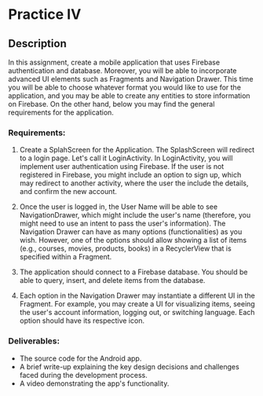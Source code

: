 # **Practice IV**

## **Description**

In this assignment, create a mobile application that uses Firebase authentication and database. Moreover, you will be able to incorporate advanced UI elements such as Fragments and Navigation Drawer. This time you will be able to choose whatever format you would like to use for the application, and you may be able to create any entities to store information on Firebase. On the other hand, below you may find the general requirements for the application.

### Requirements:

1.  Create a SplahScreen for the Application. The SplashScreen will redirect to a login page. Let's call it LoginActivity. In LoginActivity, you will implement user authentication using Firebase. If the user is not registered in Firebase, you might include an option to sign up, which may redirect to another activity, where the user the include the details, and confirm the new account.
    
2.  Once the user is logged in, the User Name will be able to see NavigationDrawer, which might include the user's name (therefore, you might need to use an intent to pass the user's information). The Navigation Drawer can have as many options (functionalities) as you wish. However, one of the options should allow showing a list of items (e.g., courses, movies, products, books) in a RecyclerView that is specified within a Fragment.
    
3.  The application should connect to a Firebase database. You should be able to query, insert, and delete items from the database. 
4.  Each option in the Navigation Drawer may instantiate a different UI in the Fragment. For example, you may create a UI for visualizing items, seeing the user's account information, logging out, or switching language. Each option should have its respective icon.
    

### Deliverables:

*   The source code for the Android app.
*   A brief write-up explaining the key design decisions and challenges faced during the development process.
*   A video demonstrating the app's functionality.
